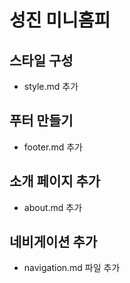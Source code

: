 # 성진 미니홈피

## 스타일 구성
- style.md 추가

## 푸터 만들기
- footer.md 추가

##  소개 페이지 추가
- about.md 추가

## 네비게이션 추가
- navigation.md 파일 추가

